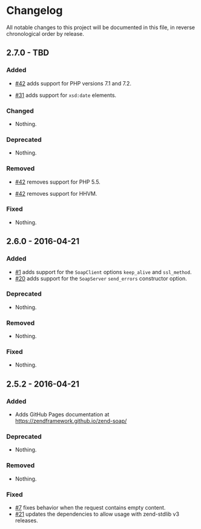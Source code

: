 # Changelog

All notable changes to this project will be documented in this file, in reverse chronological order by release.

## 2.7.0 - TBD

### Added

- [#42](https://github.com/zendframework/zend-soap/pull/42) adds support for PHP
  versions 7.1 and 7.2.

- [#31](https://github.com/zendframework/zend-soap/pull/31) adds support for
  `xsd:date` elements.

### Changed

- Nothing.

### Deprecated

- Nothing.

### Removed

- [#42](https://github.com/zendframework/zend-soap/pull/42) removes support for
  PHP 5.5.

- [#42](https://github.com/zendframework/zend-soap/pull/42) removes support for
  HHVM.

### Fixed

- Nothing.

## 2.6.0 - 2016-04-21

### Added

- [#1](https://github.com/zendframework/zend-soap/pull/1) adds
  support for the `SoapClient` options `keep_alive` and `ssl_method`.
- [#20](https://github.com/zendframework/zend-soap/pull/20) adds support for
  the  `SoapServer` `send_errors` constructor option.

### Deprecated

- Nothing.

### Removed

- Nothing.

### Fixed

- Nothing.

## 2.5.2 - 2016-04-21

### Added

- Adds GitHub Pages documentation at https://zendframework.github.io/zend-soap/

### Deprecated

- Nothing.

### Removed

- Nothing.

### Fixed

- [#7](https://github.com/zendframework/zend-soap/pull/7) fixes
  behavior when the request contains empty content.
- [#21](https://github.com/zendframework/zend-soap/pull/21) updates the
  dependencies to allow usage with zend-stdlib v3 releases.
